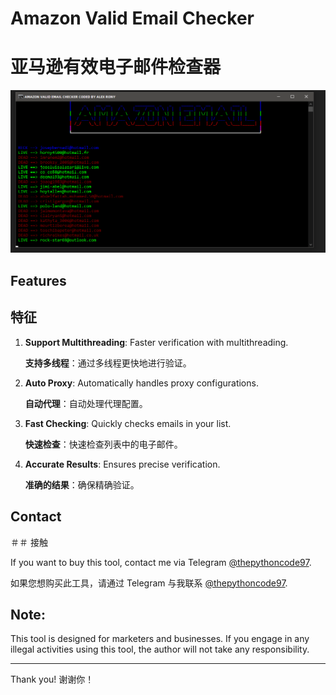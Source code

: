 # Amazon Valid Email Checker
# 亚马逊有效电子邮件检查器

![Amazon Valid Email Checker](https://raw.githubusercontent.com/alexrony21/Amazon-Valid-Email-Checker/refs/heads/main/Amazon_Email_Validator.png)

## Features
## 特征

1. **Support Multithreading**: Faster verification with multithreading.

   **支持多线程**：通过多线程更快地进行验证。
2. **Auto Proxy**: Automatically handles proxy configurations.

   **自动代理**：自动处理代理配置。
3. **Fast Checking**: Quickly checks emails in your list.

   **快速检查**：快速检查列表中的电子邮件。
4. **Accurate Results**: Ensures precise verification.

   **准确的结果**：确保精确验证。


## Contact
＃＃ 接触

If you want to buy this tool, contact me via Telegram [@thepythoncode97](https://t.me/thepythoncode97).

如果您想购买此工具，请通过 Telegram 与我联系 [@thepythoncode97](https://t.me/thepythoncode97).

## Note:
This tool is designed for marketers and businesses. If you engage in any illegal activities using this tool, the author will not take any responsibility.

---

Thank you!
谢谢你！
